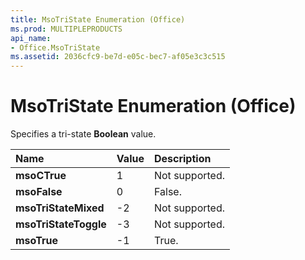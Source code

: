 ```yaml
---
title: MsoTriState Enumeration (Office)
ms.prod: MULTIPLEPRODUCTS
api_name:
- Office.MsoTriState
ms.assetid: 2036cfc9-be7d-e05c-bec7-af05e3c3c515
---
```



# MsoTriState Enumeration (Office)

Specifies a tri-state  **Boolean** value.



|**Name**|**Value**|**Description**|
|:-----|:-----|:-----|
|**msoCTrue**|1|Not supported.|
|**msoFalse**|0|False.|
|**msoTriStateMixed**|-2|Not supported.|
|**msoTriStateToggle**|-3|Not supported.|
|**msoTrue**|-1|True.|


